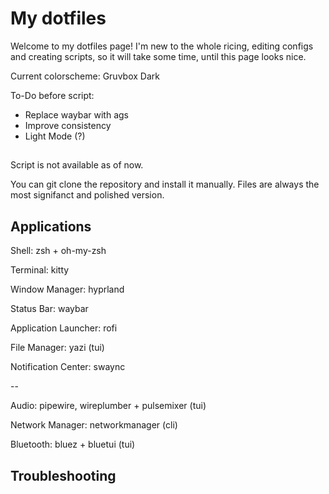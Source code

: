 # My dotfiles
Welcome to my dotfiles page! I'm new to the whole ricing, editing configs and creating scripts, so it will take some time, until this page looks nice.

Current colorscheme: Gruvbox Dark

To-Do before script:
- Replace waybar with ags
- Improve consistency
- Light Mode (?)

## 
Script is not available as of now.

You can git clone the repository and install it manually. 
Files are always the most signifanct and polished version.

## Applications
Shell: zsh + oh-my-zsh

Terminal: kitty

Window Manager: hyprland

Status Bar: waybar

Application Launcher: rofi

File Manager: yazi (tui)

Notification Center: swaync

--

Audio: pipewire, wireplumber + pulsemixer (tui)

Network Manager: networkmanager (cli)

Bluetooth: bluez + bluetui (tui)

## Troubleshooting
